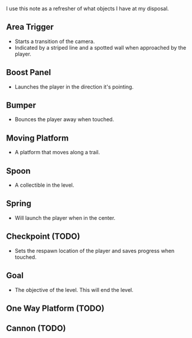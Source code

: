 I use this note as a refresher of what objects I have at my disposal.
## Area Trigger
- Starts a transition of the camera.
- Indicated by a striped line and a spotted wall when approached by the player.
## Boost Panel
- Launches the player in the direction it's pointing.
## Bumper
- Bounces the player away when touched.
## Moving Platform
- A platform that moves along a trail.
## Spoon
- A collectible in the level.
## Spring
- Will launch the player when in the center.
## Checkpoint (TODO)
- Sets the respawn location of the player and saves progress when touched.
## Goal
- The objective of the level. This will end the level.
## One Way Platform (TODO)
## Cannon (TODO)